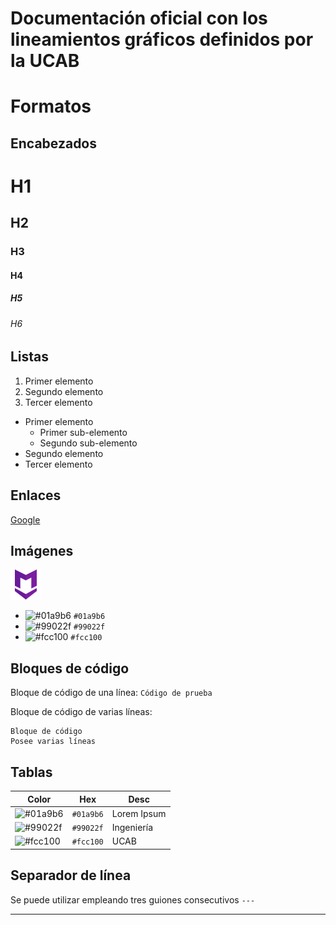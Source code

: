 # Documentación oficial con los lineamientos gráficos definidos por la UCAB

# Formatos

## Encabezados

# H1

## H2

### H3

#### H4

##### H5

###### H6

## Listas

1. Primer elemento
2. Segundo elemento
3. Tercer elemento

- Primer elemento
  - Primer sub-elemento
  - Segundo sub-elemento
- Segundo elemento
- Tercer elemento

## Enlaces

[Google](https://www.google.com)

## Imágenes

![alt text](https://github.com/adam-p/markdown-here/raw/master/src/common/images/icon48.png "Logo Title Text 1")

- ![#01a9b6](https://placehold.it/15/01a9b6/000000?text=+) `#01a9b6`
- ![#99022f](https://placehold.it/15/99022f/000000?text=+) `#99022f`
- ![#fcc100](https://placehold.it/15/fcc100/000000?text=+) `#fcc100`

## Bloques de código

Bloque de código de una línea: `Código de prueba`

Bloque de código de varias líneas:

```
Bloque de código
Posee varias líneas
```

## Tablas

| Color                                                    | Hex       | Desc        |
| -------------------------------------------------------- | --------- | ----------- |
| ![#01a9b6](https://placehold.it/15/01a9b6/000000?text=+) | `#01a9b6` | Lorem Ipsum |
| ![#99022f](https://placehold.it/15/99022f/000000?text=+) | `#99022f` | Ingeniería |
| ![#fcc100](https://placehold.it/15/fcc100/000000?text=+) | `#fcc100` | UCAB |


## Separador de línea

Se puede utilizar empleando tres guiones consecutivos `---`

---
